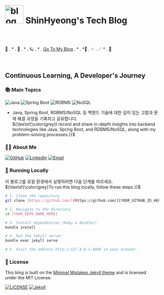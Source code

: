 # <img width="60" height="60" alt="blog_logo_rmbg" src="https://github.com/user-attachments/assets/6a7a7fce-27fe-4d29-a5da-ef45087fbe11" /> ShinHyeong's Tech Blog
<br>
<br>

🌟   .  *     .        🌙
  .  * . 🪐
.  *   .  [Go To My Blog](https://shinhyeong.github.io/)      .      *
  .     *🚀 .      ✨    .
☄    *    .    🌟


<br>

## Continuous Learning, A Developer's Journey

### 📚 Main Topics

![Java](https://img.shields.io/badge/Java-007396?style=for-the-badge&logo=java&logoColor=white)
![Spring Boot](https://img.shields.io/badge/Spring%20Boot-6DB33F?style=for-the-badge&logo=spring&logoColor=white)
![RDBMS](https://img.shields.io/badge/RDBMS-4479A1?style=for-the-badge&logo=postgresql&logoColor=white)
![NoSQL](https://img.shields.io/badge/NoSQL-D44A3C?style=for-the-badge&logo=mongodb&logoColor=white)
- Java, Spring Boot, RDBMS/NoSQL 등 백엔드 기술에 대한 깊이 있는 고찰과 문제 해결 과정을 기록하고 공유합니다.
<br>${\textsf{\color{grey}I record and share in-depth insights into backend technologies like Java, Spring Boot, and RDBMS/NoSQL, along with my problem-solving processes.}}$


### 👨‍💻 About Me

[![GitHub](https://img.shields.io/badge/GitHub-181717?style=for-the-badge&logo=github&logoColor=white)](https://github.com/ShinHyeong)
[![LinkedIn](https://img.shields.io/badge/LinkedIn-0A66C2?style=for-the-badge&logo=linkedin&logoColor=white)](https://www.linkedin.com/in/shinhyeong/)
[![Email](https://img.shields.io/badge/Email-D14836?style=for-the-badge&logo=gmail&logoColor=white)](mailto:[shinhyeong.dev@gmail.com])

### 🚀 Running Locally

이 블로그를 로컬 환경에서 실행하려면 다음 단계를 따르세요.
<br>${\textsf{\color{grey}To run this blog locally, follow these steps.}}$

```bash
# 1. Clone the repository
git clone [https://github.com/](https://github.com/)[YOUR_GITHUB_ID_HERE]/[YOUR_REPO_NAME_HERE].git

# 2. Navigate to the directory
cd [YOUR_REPO_NAME_HERE]

# 3. Install dependencies (Ruby & Bundler)
bundle install

# 4. Run the Jekyll server
bundle exec jekyll serve

# 5. Visit the address http://127.0.0.1:4000 in your browser.
```

### 📜 License
This blog is built on the [Minimal Mistakes Jekyll theme](https://mmistakes.github.io/minimal-mistakes/) and is licensed under the MIT License.

[![LICENSE](https://img.shields.io/badge/license-MIT-lightgrey.svg)](https://raw.githubusercontent.com/mmistakes/minimal-mistakes/master/LICENSE)
[![Jekyll](https://img.shields.io/badge/jekyll-%3E%3D%203.7-blue.svg)](https://jekyllrb.com/)
